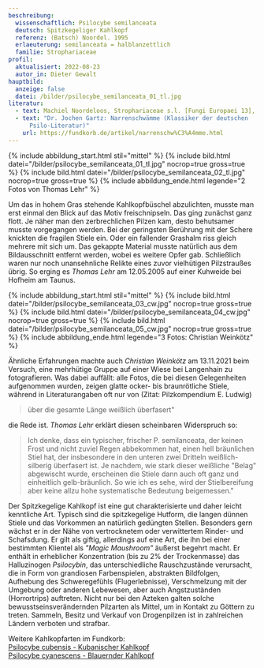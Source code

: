 ```yaml
---
beschreibung:
  wissenschaftlich: Psilocybe semilanceata
  deutsch: Spitzkegeliger Kahlkopf
  referenz: (Batsch) Noordel. 1995
  erlaeuterung: semilanceata = halblanzettlich
  familie: Strophariaceae
profil:
  aktualisiert: 2022-08-23
  autor_in: Dieter Gewalt
hauptbild:
  anzeige: false
  datei: /bilder/psilocybe_semilanceata_01_tl.jpg
literatur:
  - text: Machiel Noordeloos, Strophariaceae s.l. [Fungi Europaei 13], 2011
  - text: "Dr. Jochen Gartz: Narrenschwämme (Klassiker der deutschen
      Psilo-Literatur)"
    url: https://fundkorb.de/artikel/narrenschw%C3%A4mme.html
---
```

{% include abbildung_start.html stil="mittel" %}
{% include bild.html datei="/bilder/psilocybe_semilanceata_01_tl.jpg" nocrop=true gross=true %}
{% include bild.html datei="/bilder/psilocybe_semilanceata_02_tl.jpg" nocrop=true gross=true %}
{% include abbildung_ende.html legende="2 Fotos von Thomas Lehr" %}

Um das in hohem Gras stehende Kahlkopfbüschel abzulichten, musste man erst einmal den Blick auf das Motiv freischnipseln. Das ging zunächst ganz flott. Je näher man den zerbrechlichen Pilzen kam, desto behutsamer musste vorgegangen werden. Bei der geringsten Berührung mit der Schere knickten die fragilen Stiele ein. Oder ein fallender Grashalm riss gleich mehrere mit sich um. Das gekappte Material musste natürlich aus dem Bildausschnitt entfernt werden, wobei es weitere Opfer gab. Schließlich waren nur noch unansehnliche Relikte eines zuvor vielhütigen Pilzstraußes übrig. So erging es *Thomas Lehr* am 12.05.2005 auf einer Kuhweide bei Hofheim am Taunus.

{% include abbildung_start.html stil="mittel" %}
{% include bild.html datei="/bilder/psilocybe_semilanceata_03_cw.jpg" nocrop=true gross=true %}
{% include bild.html datei="/bilder/psilocybe_semilanceata_04_cw.jpg" nocrop=true gross=true %}
{% include bild.html datei="/bilder/psilocybe_semilanceata_05_cw.jpg" nocrop=true gross=true %}
{% include abbildung_ende.html legende="3 Fotos: Christian Weinkötz" %}

Ähnliche Erfahrungen machte auch *Christian Weinkötz* am 13.11.2021 beim Versuch, eine mehrhütige Gruppe auf einer Wiese bei Langenhain zu fotografieren. Was dabei auffällt: alle Fotos, die bei diesen Gelegenheiten aufgenommen wurden, zeigen glatte ocker- bis braunrötliche Stiele, während in Literaturangaben oft nur von (Zitat: Pilzkompendium E. Ludwig)

> über die gesamte Länge weißlich überfasert"

die Rede ist. *Thomas Lehr* erklärt diesen scheinbaren Widerspruch so:

> Ich denke, dass ein typischer, frischer P. semilanceata, der keinen Frost und nicht zuviel Regen abbekommen hat, einen hell bräunlichen Stiel hat, der insbesondere in den unteren zwei Dritteln weißlich-silberig überfasert ist. Je nachdem, wie stark dieser weißliche "Belag" abgewischt wurde, erscheinen die Stiele dann auch oft ganz und einheitlich gelb-bräunlich. So wie ich es sehe, wird der Stielbereifung aber keine allzu hohe systematische Bedeutung beigemessen."

Der Spitzkegelige Kahlkopf ist eine gut charakterisierte und daher leicht kenntliche Art. Typisch sind die spitzkegelige Hutform, die langen dünnen Stiele und das Vorkommen an natürlich gedüngten Stellen. Besonders gern wächst er in der Nähe von vertrocknetem oder verwittertem Rinder- und Schafsdung. Er gilt als giftig, allerdings auf eine Art, die ihn bei einer bestimmten Klientel als *"Magic Maushroom"* äußerst begehrt macht. Er enthält in erheblicher Konzentration (bis zu 2% der Trockenmasse) das Halluzinogen *Psilocybin*, das unterschiedliche Rauschzustände verursacht, die in Form von grandiosen Farbenspielen, abstrakten Bildfolgen, Aufhebung des Schweregefühls (Flugerlebnisse), Verschmelzung mit der Umgebung oder anderen Lebewesen, aber auch Angstzuständen (Horrortrips) auftreten. Nicht nur bei den Azteken galten solche bewusstseinsverändernden Pilzarten als Mittel, um in Kontakt zu Göttern zu treten. Sammeln, Besitz und Verkauf von Drogenpilzen ist in zahlreichen Ländern verboten und strafbar.

Weitere Kahlkopfarten im Fundkorb:\
[Psilocybe cubensis - Kubanischer Kahlkopf](/pilze/psilocybe-cubensis-kubanischer-kahlkopf)\
[Psilocybe cyanescens - Blauernder Kahlkopf](/pilze/psilocybe-cyanescens-blauender-kahlkopf)